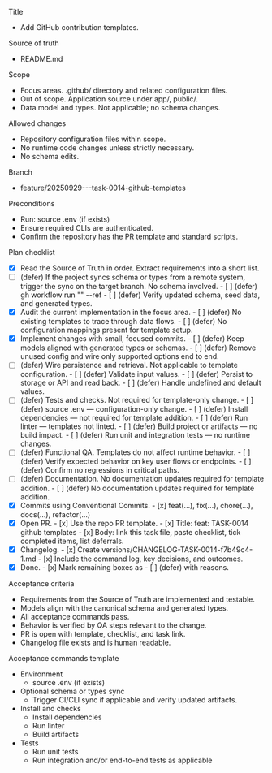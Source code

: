 Title
- Add GitHub contribution templates.

Source of truth
- README.md

Scope
- Focus areas. .github/ directory and related configuration files.
- Out of scope. Application source under app/, public/.
- Data model and types. Not applicable; no schema changes.

Allowed changes
- Repository configuration files within scope.
- No runtime code changes unless strictly necessary.
- No schema edits.

Branch
- feature/20250929---task-0014-github-templates

Preconditions
- Run: source .env (if exists)
- Ensure required CLIs are authenticated.
- Confirm the repository has the PR template and standard scripts.

Plan checklist
- [x] Read the Source of Truth in order. Extract requirements into a short list.
- [ ] (defer) If the project syncs schema or types from a remote system, trigger the sync on the target branch. No schema involved.
      - [ ] (defer) gh workflow run "<WORKFLOW NAME>" --ref <BRANCH>
      - [ ] (defer) Verify updated schema, seed data, and generated types.
- [x] Audit the current implementation in the focus area.
      - [ ] (defer) No existing templates to trace through data flows.
      - [ ] (defer) No configuration mappings present for template setup.
- [x] Implement changes with small, focused commits.
      - [ ] (defer) Keep models aligned with generated types or schemas.
      - [ ] (defer) Remove unused config and wire only supported options end to end.
- [ ] (defer) Wire persistence and retrieval. Not applicable to template configuration.
      - [ ] (defer) Validate input values.
      - [ ] (defer) Persist to storage or API and read back.
      - [ ] (defer) Handle undefined and default values.
- [ ] (defer) Tests and checks. Not required for template-only change.
      - [ ] (defer) source .env — configuration-only change.
      - [ ] (defer) Install dependencies — not required for template addition.
      - [ ] (defer) Run linter — templates not linted.
      - [ ] (defer) Build project or artifacts — no build impact.
      - [ ] (defer) Run unit and integration tests — no runtime changes.
- [ ] (defer) Functional QA. Templates do not affect runtime behavior.
      - [ ] (defer) Verify expected behavior on key user flows or endpoints.
      - [ ] (defer) Confirm no regressions in critical paths.
- [ ] (defer) Documentation. No documentation updates required for template addition.
      - [ ] (defer) No documentation updates required for template addition.
- [x] Commits using Conventional Commits.
      - [x] feat(...), fix(...), chore(...), docs(...), refactor(...)
- [x] Open PR.
      - [x] Use the repo PR template.
      - [x] Title: feat: TASK-0014 github templates
      - [x] Body: link this task file, paste checklist, tick completed items, list deferrals.
- [x] Changelog.
      - [x] Create versions/CHANGELOG-TASK-0014-f7b49c4-1.md
      - [x] Include the command log, key decisions, and outcomes.
- [x] Done.
      - [x] Mark remaining boxes as - [ ] (defer) with reasons.

Acceptance criteria
- Requirements from the Source of Truth are implemented and testable.
- Models align with the canonical schema and generated types.
- All acceptance commands pass.
- Behavior is verified by QA steps relevant to the change.
- PR is open with template, checklist, and task link.
- Changelog file exists and is human readable.

Acceptance commands template
- Environment
  - source .env (if exists)
- Optional schema or types sync
  - Trigger CI/CLI sync if applicable and verify updated artifacts.
- Install and checks
  - Install dependencies
  - Run linter
  - Build artifacts
- Tests
  - Run unit tests
  - Run integration and/or end-to-end tests as applicable
